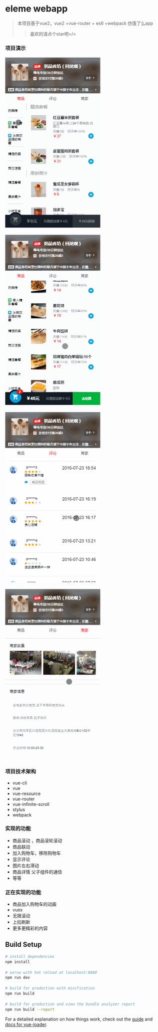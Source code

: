 # eleme webapp

> 本项目基于vue2，vue2 +vue-router + es6 +webpack 仿饿了么app   
>> 喜欢的请点个star吧=/=  

### 项目演示  

####  ![image](https://github.com/childmoon/Eleme/blob/master/GifPic/lol3.gif)  
####  ![image](https://github.com/childmoon/Eleme/blob/master/GifPic/lol4.gif)  
####  ![image](https://github.com/childmoon/Eleme/blob/master/GifPic/lol5.gif)  
####  ![image](https://github.com/childmoon/Eleme/blob/master/GifPic/lol6.gif)  

### 项目技术架构
* vue-cli
* vue
* vue-resource
* vue-router
* vue-infinite-scroll
* stylus
* webpack

###  实现的功能
* 商品滚动 ，商品滚轮滚动
* 商品联动
* 加入购物车，移除购物车
* 显示评论
* 图片左右滑动
* 商品详情 父子组件的通信
* 等等

###  正在实现的功能
* 商品加入购物车的动画
* vuex
* 无限滚动
* 上拉刷新
* 更多更精彩的内容

## Build Setup

``` bash
# install dependencies
npm install

# serve with hot reload at localhost:8080
npm run dev

# build for production with minification
npm run build

# build for production and view the bundle analyzer report
npm run build --report
```

For a detailed explanation on how things work, check out the [guide](http://vuejs-templates.github.io/webpack/) and [docs for vue-loader](http://vuejs.github.io/vue-loader).
